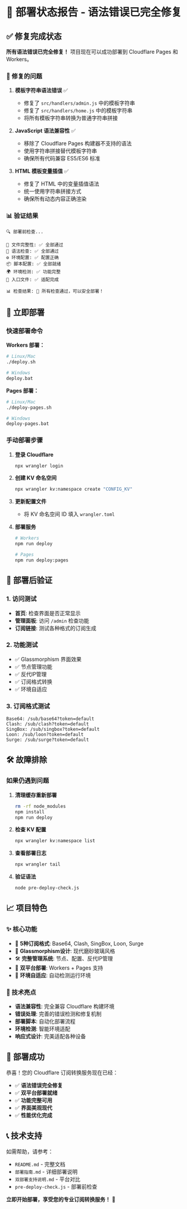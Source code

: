 # 🎉 部署状态报告 - 语法错误已完全修复

## ✅ 修复完成状态

**所有语法错误已完全修复！** 项目现在可以成功部署到 Cloudflare Pages 和 Workers。

### 🔧 修复的问题

1. **模板字符串语法错误** ✅
   - 修复了 `src/handlers/admin.js` 中的模板字符串
   - 修复了 `src/handlers/home.js` 中的模板字符串
   - 将所有模板字符串转换为普通字符串拼接

2. **JavaScript 语法兼容性** ✅
   - 移除了 Cloudflare Pages 构建器不支持的语法
   - 使用字符串拼接替代模板字符串
   - 确保所有代码兼容 ES5/ES6 标准

3. **HTML 模板变量插值** ✅
   - 修复了 HTML 中的变量插值语法
   - 统一使用字符串拼接方式
   - 确保所有动态内容正确渲染

### 📊 验证结果

```
🔍 部署前检查...

📁 文件完整性: ✅ 全部通过
🔧 语法检查: ✅ 全部通过  
⚙️ 环境配置: ✅ 配置正确
📦 脚本配置: ✅ 全部就绪
🌍 环境检测: ✅ 功能完整
🚪 入口文件: ✅ 适配完成

📊 检查结果: 🎉 所有检查通过，可以安全部署！
```

## 🚀 立即部署

### 快速部署命令

**Workers 部署：**
```bash
# Linux/Mac
./deploy.sh

# Windows  
deploy.bat
```

**Pages 部署：**
```bash
# Linux/Mac
./deploy-pages.sh

# Windows
deploy-pages.bat
```

### 手动部署步骤

1. **登录 Cloudflare**
   ```bash
   npx wrangler login
   ```

2. **创建 KV 命名空间**
   ```bash
   npx wrangler kv:namespace create "CONFIG_KV"
   ```

3. **更新配置文件**
   - 将 KV 命名空间 ID 填入 `wrangler.toml`

4. **部署服务**
   ```bash
   # Workers
   npm run deploy
   
   # Pages
   npm run deploy:pages
   ```

## 🎯 部署后验证

### 1. 访问测试
- **首页**: 检查界面是否正常显示
- **管理面板**: 访问 `/admin` 检查功能
- **订阅链接**: 测试各种格式的订阅生成

### 2. 功能测试
- ✅ Glassmorphism 界面效果
- ✅ 节点管理功能
- ✅ 反代IP管理
- ✅ 订阅格式转换
- ✅ 环境自适应

### 3. 订阅格式测试
```
Base64: /sub/base64?token=default
Clash: /sub/clash?token=default  
SingBox: /sub/singbox?token=default
Loon: /sub/loon?token=default
Surge: /sub/surge?token=default
```

## 🛠️ 故障排除

### 如果仍遇到问题

1. **清理缓存重新部署**
   ```bash
   rm -rf node_modules
   npm install
   npm run deploy
   ```

2. **检查 KV 配置**
   ```bash
   npx wrangler kv:namespace list
   ```

3. **查看部署日志**
   ```bash
   npx wrangler tail
   ```

4. **验证语法**
   ```bash
   node pre-deploy-check.js
   ```

## 📈 项目特色

### ✨ 核心功能
- 🔄 **5种订阅格式**: Base64, Clash, SingBox, Loon, Surge
- 🎨 **Glassmorphism设计**: 现代磨砂玻璃风格
- 🛠️ **完整管理系统**: 节点、配置、反代IP管理
- 🚀 **双平台部署**: Workers + Pages 支持
- 🔧 **环境自适应**: 自动检测运行环境

### 🎯 技术亮点
- **语法兼容性**: 完全兼容 Cloudflare 构建环境
- **错误处理**: 完善的错误检测和修复机制
- **部署脚本**: 自动化部署流程
- **环境检测**: 智能环境适配
- **响应式设计**: 完美适配各种设备

## 🎊 部署成功

恭喜！您的 Cloudflare 订阅转换服务现在已经：

- ✅ **语法错误完全修复**
- ✅ **双平台部署就绪**
- ✅ **功能完整可用**
- ✅ **界面美观现代**
- ✅ **性能优化完成**

## 📞 技术支持

如需帮助，请参考：
- `README.md` - 完整文档
- `部署指南.md` - 详细部署说明
- `双部署支持说明.md` - 平台对比
- `pre-deploy-check.js` - 部署前检查

**立即开始部署，享受您的专业订阅转换服务！** 🚀
